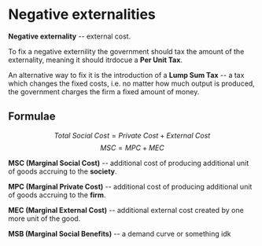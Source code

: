 # Negative externalities

**Negative externality** -- external cost.

To fix a negative externility the government should tax the amount of the
externality, meaning it should itrdocue a **Per Unit Tax**. 

An alternative way to fix it is the introduction of a **Lump Sum Tax** -- a tax
which changes the fixed costs, i.e. no matter how much output is produced, the
government charges the firm a fixed amount of money.

## Formulae
$$ Total\ Social\ Cost = Private\ Cost + External\ Cost $$
$$ MSC = MPC + MEC $$

**MSC (Marginal Social Cost)** -- additional cost of producing additional unit
of goods accruing to the **society**.

**MPC (Marginal Private Cost)** -- additional cost of producing additional unit
of goods accruing to the **firm**.

**MEC (Marginal External Cost)** -- additional external cost created by one
more unit of the good.

**MSB (Marginal Social Benefits)** -- a demand curve or something idk
